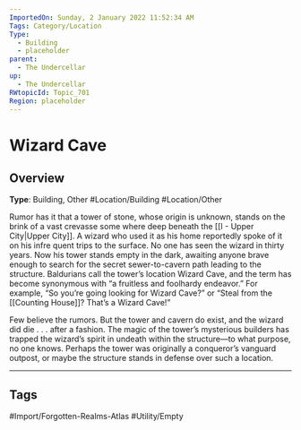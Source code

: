 ```yaml
---
ImportedOn: Sunday, 2 January 2022 11:52:34 AM
Tags: Category/Location
Type:
  - Building
  - placeholder
parent:
  - The Undercellar
up:
  - The Undercellar
RWtopicId: Topic_701
Region: placeholder
---
```

# Wizard Cave
## Overview
**Type**: Building, Other
#Location/Building #Location/Other

Rumor has it that a tower of stone, whose origin is unknown, stands on the brink of a vast crevasse some where deep beneath the [[I - Upper City|Upper City]]. A wizard who used it as his home reportedly spoke of it on his infre quent trips to the surface. No one has seen the wizard in thirty years. Now his tower stands empty in the dark, awaiting anyone brave enough to search for the secret sewer-to-cavern path leading to the structure. Baldurians call the tower’s location Wizard Cave, and the term has become synonymous with “a fruitless and foolhardy endeavor.” For example, “So you’re going looking for Wizard Cave?” or “Steal from the [[Counting House]]? That’s a Wizard Cave!”

Few believe the rumors. But the tower and cavern do exist, and the wizard did die . . . after a fashion. The magic of the tower’s mysterious builders has trapped the wizard’s spirit in undeath within the structure—to what purpose, no one knows. Perhaps the tower was originally a conqueror’s vanguard outpost, or maybe the structure stands in defense over such a location.


---
## Tags
#Import/Forgotten-Realms-Atlas #Utility/Empty

